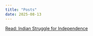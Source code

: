 ```yaml
---
title: "Posts"
date: 2025-08-13
---
```


[Read: Indian Struggle for Independence](/posts/indian-struggle/)

